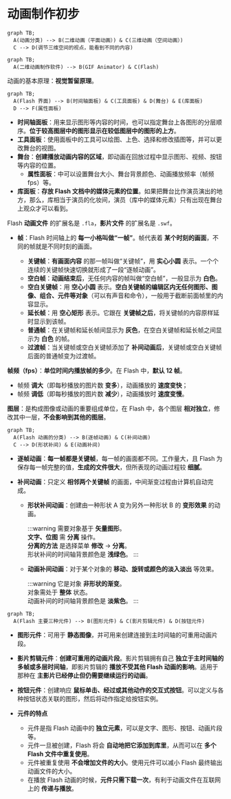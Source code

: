 # 动画制作初步

```mermaid
graph TB;
  A(动画分类) --> B(二维动画（平面动画）) & C(三维动画（空间动画）)
  C --> D(调节三维空间的视点，能看到不同的内容)
```

```mermaid
graph TB;
  A(二维动画制作软件) --> B(GIF Animator) & C(Flash)
```

动画的基本原理：**视觉暂留原理**。

```mermaid
graph TB;
  A(Flash 界面) --> B(时间轴面板) & C(工具面板) & D(舞台) & E(库面板)
  D --> F(属性面板)
```

- **时间轴面板**：用来显示图形等内容的时间，也可以指定舞台上各图形的分层顺序。**位于较高图层中的图形显示在较低图层中的图形的上方**。
- **工具面板**：使用面板中的工具可以绘图、上色、选择和修改插图等，并可以更改舞台的视图。
- **舞台**：**创建播放动画内容的区域**，即动画在回放过程中显示图形、视频、按钮等内容的位置。
  - **属性面板**：中可以设置舞台大小、舞台背景颜色、动画播放频率（帧频 fps）等。
- **库面板**：**存放 Flash 文档中的媒体元素的位置**。如果把舞台比作演员演出的地方，那么，库相当于演员的化妆间，演员（库中的媒体元素）只有出现在舞台上观众才可以看到。

Flash **动画文件** 的扩展名是 `.fla`，**影片文件** 的扩展名是 `.swf`。

- **帧**：Flash 时间轴上的 **每一小格叫做“一帧”**。帧代表着 **某个时刻的画面**，不同的帧就是不同时刻的画面。

  - **关键帧**：**有画面内容** 的那一帧叫做“关键帧”，用 **实心小圆** 表示。一个个连续的关键帧快速切换就形成了一段“逐帧动画”。
  - **空白帧**：**动画结束后**，无任何内容的帧叫做“空白帧”，一般显示为 **白色**。
  - **空白关键帧**：用 **空心小圆** 表示。**空白关键帧的编辑区内无任何图形、图像、组合、元件等对象**（可以有声音和命令），一般用于截断前面帧里的内容显示。
  - **延长帧**：用 **空心矩形** 表示。它跟在 **关键帧之后**，将关键帧的内容原样延时显示到该帧。
  - **普通帧**：在关键帧和延长帧间显示为 **灰色**，在空白关键帧和延长帧之间显示为 **白色** 的帧。
  - **过渡帧**：当关键帧或空白关键帧添加了 **补间动画后**，关键帧或空白关键帧后面的普通帧变为过渡帧。

**帧频（fps）**：**单位时间内播放帧的多少**。在 Flash 中，**默认 12 帧**。

- 帧频 **调大**（即每秒播放的图片数 **变多**），动画播放的 **速度变快**；
- 帧频 **调低**（即每秒播放的图片数 **减少**），动画播放时 **速度变慢**。

**图层**：是构成图像或动画的重要组成单位，在 Flash 中，各个图层 **相对独立**，修改其中一层，**不会影响到其他的图层**。

```mermaid
graph TB;
  A(Flash 动画的分类) --> B(逐帧动画) & C(补间动画)
  C --> D(形状补间) & E(动画补间)
```

- **逐帧动画**：**每一帧都是关键帧**，每一帧的画面都不同。工作量大，且 Flash 为保存每一帧完整的值，**生成的文件很大**，但所表现的动画过程较 **细腻**。
- **补间动画**：只定义 **相邻两个关键帧** 的画面，中间渐变过程由计算机自动完成。

  - **形状补间动画**：创建由一种形状 A 变为另外一种形状 B 的 **变形效果** 的动画。

    :::warning
    需要对象基于 **矢量图形**。  
    **文字、位图** 需 **分离** 操作。  
    **分离的方法** 是选择菜单 **修改** $\to$ **分离**。  
    形状补间的时间轴背景颜色是 **浅绿色**。
    :::

  - **动画补间动画**：对于某个对象的 **移动、旋转或颜色的淡入淡出** 等效果。

    :::warning
    它是对象 **非形状的渐变**。  
    对象需处于 **整体** 状态。  
    动画补间的时间轴背景颜色是 **淡紫色**。
    :::

```mermaid
graph TB;
  A(Flash 主要三种元件) --> B(图形元件) & C(影片剪辑元件) & D(按钮元件)
```

- **图形元件**：可用于 **静态图像**，并可用来创建连接到主时间轴的可重用动画片段。
- **影片剪辑元件**：**创建可重用的动画片段**。影片剪辑拥有自己 **独立于主时间轴的多帧或多层时间轴**，即影片剪辑的 **播放不受其他 Flash 动画的影响**。适用于那种在 **主影片已经停止但仍需要继续运行的动画**。
- **按钮元件**：创建响应 **鼠标单击、经过或其他动作的交互式按钮**。可以定义与各种按钮状态关联的图形，然后将动作指定给按钮实例。

- **元件的特点**
  - 元件是指 Flash 动画中的 **独立元素**，可以是文字、图形、按钮、动画片段等。
  - 元件一旦被创建，Flash 将会 **自动地把它添加到库里**，从而可以在 **多个 Flash 文件中重复使用**。
  - 元件被重复使用 **不会增加文件的大小**。使用元件可以减小 Flash 最终输出动画文件的大小。
  - 在播放 Flash 动画的时候，**元件只需下载一次**，有利于动画文件在互联网上的 **传递与播放**。
